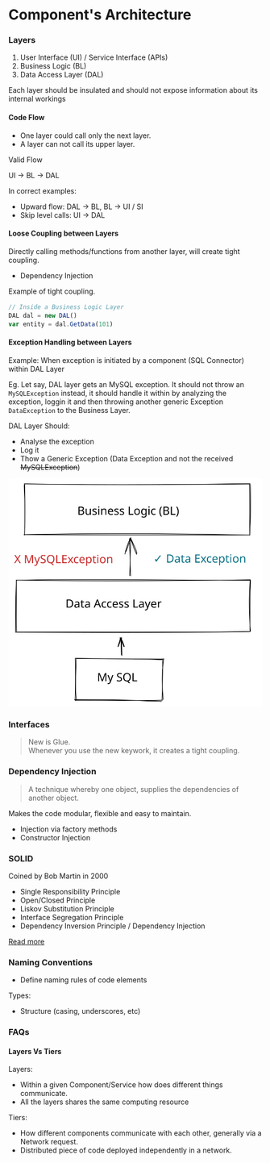 # Component's Architecture



### Layers

1. User Interface (UI) / Service Interface (APIs)
2. Business Logic (BL)
3. Data Access Layer (DAL)

Each layer should be insulated and should not expose information about its internal workings

#### Code Flow

* One layer could call only the next layer.
* A layer can not call its upper layer.

Valid Flow

UI -> BL -> DAL

In correct examples:

* Upward flow: DAL -> BL, BL -> UI / SI
* Skip level calls: UI -> DAL

#### Loose Coupling between Layers

Directly calling methods/functions from another layer, will create tight coupling.

* Dependency Injection

Example of tight coupling.

```javascript
// Inside a Business Logic Layer
DAL dal = new DAL()
var entity = dal.GetData(101)
```

#### Exception Handling between Layers

Example: When exception is initiated by a component (SQL Connector) within DAL Layer

Eg. Let say, DAL layer gets an MySQL exception. It should not throw an `MySQLException` instead, it should handle it within by analyzing the exception, loggin it and then throwing another generic Exception `DataException` to the Business Layer.

DAL Layer Should:

* Analyse the exception
* Log it
* Thow a Generic Exception (Data Exception and not the received ~~MySQLException~~)



<img src="../.gitbook/assets/layer-code-flow.svg" alt="Flow of Exception" class="gitbook-drawing">

### Interfaces

> New is Glue. \
> Whenever you use the new keywork, it creates a tight coupling.

### Dependency Injection

> A technique whereby one object, supplies the dependencies of another object.

Makes the code modular, flexible and easy to maintain.

* Injection via factory methods
* Constructor Injection

### SOLID

Coined by Bob Martin in 2000

* Single Responsibility Principle
* Open/Closed Principle
* Liskov Substitution Principle
* Interface Segregation Principle
* Dependency Inversion Principle / Dependency Injection

[Read more](../patterns-and-principles/oops-principles/solid.md)

### Naming Conventions

* Define naming rules of code elements

Types:

* Structure (casing, underscores, etc)

### FAQs

#### Layers Vs Tiers

Layers:

* Within a given Component/Service how does different things communicate.&#x20;
* All the layers shares the same computing resource

Tiers:

* How different components communicate with each other, generally via a Network request.
* Distributed piece of code deployed independently in a network.
